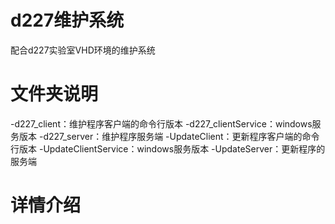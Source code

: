 # d227维护系统
配合d227实验室VHD环境的维护系统

# 文件夹说明
-d227_client：维护程序客户端的命令行版本
-d227_clientService：windows服务版本
-d227_server：维护程序服务端
-UpdateClient：更新程序客户端的命令行版本
-UpdateClientService：windows服务版本
-UpdateServer：更新程序的服务端

# 详情介绍
